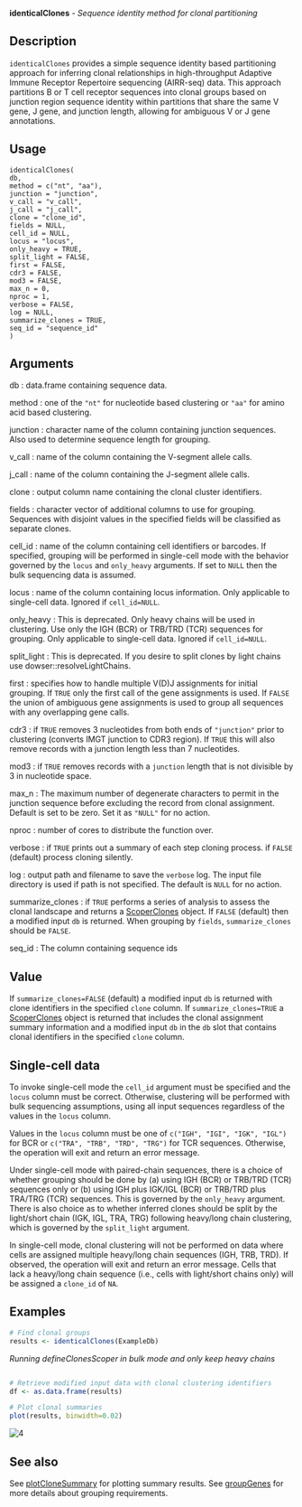 **identicalClones** - *Sequence identity method for clonal partitioning*

Description
--------------------

`identicalClones` provides a simple sequence identity based partitioning 
approach for inferring clonal relationships in high-throughput Adaptive Immune Receptor 
Repertoire sequencing (AIRR-seq) data. This approach partitions B or T cell receptor 
sequences into clonal groups based on junction region sequence identity within 
partitions that share the same V gene, J gene, and junction length, allowing for 
ambiguous V or J gene annotations.


Usage
--------------------
```
identicalClones(
db,
method = c("nt", "aa"),
junction = "junction",
v_call = "v_call",
j_call = "j_call",
clone = "clone_id",
fields = NULL,
cell_id = NULL,
locus = "locus",
only_heavy = TRUE,
split_light = FALSE,
first = FALSE,
cdr3 = FALSE,
mod3 = FALSE,
max_n = 0,
nproc = 1,
verbose = FALSE,
log = NULL,
summarize_clones = TRUE,
seq_id = "sequence_id"
)
```

Arguments
-------------------

db
:   data.frame containing sequence data.

method
:   one of the `"nt"` for nucleotide based clustering or 
`"aa"` for amino acid based clustering.

junction
:   character name of the column containing junction sequences.
Also used to determine sequence length for grouping.

v_call
:   name of the column containing the V-segment allele calls.

j_call
:   name of the column containing the J-segment allele calls.

clone
:   output column name containing the clonal cluster identifiers.

fields
:   character vector of additional columns to use for grouping. 
Sequences with disjoint values in the specified fields will be classified 
as separate clones.

cell_id
:   name of the column containing cell identifiers or barcodes. 
If specified, grouping will be performed in single-cell mode
with the behavior governed by the `locus` and 
`only_heavy` arguments. If set to `NULL` then the 
bulk sequencing data is assumed.

locus
:   name of the column containing locus information. 
Only applicable to single-cell data.
Ignored if `cell_id=NULL`.

only_heavy
:   This is deprecated. Only heavy chains will be used in clustering.
Use only the IGH (BCR) or TRB/TRD (TCR) sequences 
for grouping. Only applicable to single-cell data.
Ignored if `cell_id=NULL`.

split_light
:   This is deprecated. If you desire to split clones by light chains 
use dowser::resolveLightChains.

first
:   specifies how to handle multiple V(D)J assignments for initial grouping. 
If `TRUE` only the first call of the gene assignments is used. 
If `FALSE` the union of ambiguous gene assignments is used to 
group all sequences with any overlapping gene calls.

cdr3
:   if `TRUE` removes 3 nucleotides from both ends of `"junction"` 
prior to clustering (converts IMGT junction to CDR3 region). 
If `TRUE` this will also remove records with a junction length 
less than 7 nucleotides.

mod3
:   if `TRUE` removes records with a `junction` length that is not divisible by 
3 in nucleotide space.

max_n
:   The maximum number of degenerate characters to permit in the junction sequence before excluding the 
record from clonal assignment. Default is set to be zero. Set it as `"NULL"` for no 
action.

nproc
:   number of cores to distribute the function over.

verbose
:   if `TRUE` prints out a summary of each step cloning process.
if `FALSE` (default) process cloning silently.

log
:   output path and filename to save the `verbose` log. 
The input file directory is used if path is not specified.
The default is `NULL` for no action.

summarize_clones
:   if `TRUE` performs a series of analysis to assess the clonal landscape
and returns a [ScoperClones](ScoperClones-class.md) object. If `FALSE` (default) then
a modified input `db` is returned. When grouping by `fields`, 
`summarize_clones` should be `FALSE`.

seq_id
:   The column containing sequence ids




Value
-------------------

If `summarize_clones=FALSE` (default) a modified input `db` is returned with clone identifiers in the specified `clone` column.
If `summarize_clones=TRUE` a [ScoperClones](ScoperClones-class.md) object is returned that includes the clonal assignment summary information and a modified input `db` in the `db` slot that contains clonal identifiers in the specified `clone` column.


Single-cell data
-------------------


To invoke single-cell mode the `cell_id` argument must be specified and the `locus` 
column must be correct. Otherwise, clustering will be performed with bulk sequencing assumptions, 
using all input sequences regardless of the values in the `locus` column.

Values in the `locus` column must be one of `c("IGH", "IGI", "IGK", "IGL")` for BCR 
or `c("TRA", "TRB", "TRD", "TRG")` for TCR sequences. Otherwise, the operation will exit and 
return an error message.

Under single-cell mode with paired-chain sequences, there is a choice of whether 
grouping should be done by (a) using IGH (BCR) or TRB/TRD (TCR) sequences only or
(b) using IGH plus IGK/IGL (BCR) or TRB/TRD plus TRA/TRG (TCR) sequences. 
This is governed by the `only_heavy` argument. There is also choice as to whether 
inferred clones should be split by the light/short chain (IGK, IGL, TRA, TRG) following 
heavy/long chain clustering, which is governed by the `split_light` argument.

In single-cell mode, clonal clustering will not be performed on data where cells are 
assigned multiple heavy/long chain sequences (IGH, TRB, TRD). If observed, the operation 
will exit and return an error message. Cells that lack a heavy/long chain sequence (i.e., cells with 
light/short chains only) will be assigned a `clone_id` of `NA`.



Examples
-------------------

```R
# Find clonal groups
results <- identicalClones(ExampleDb)

```

*Running defineClonesScoper in bulk mode and only keep heavy chains*
```R

# Retrieve modified input data with clonal clustering identifiers
df <- as.data.frame(results)

# Plot clonal summaries
plot(results, binwidth=0.02)

```

![4](identicalClones-4.png)


See also
-------------------

See [plotCloneSummary](plotCloneSummary.md) for plotting summary results. See [groupGenes](http://www.rdocumentation.org/packages/alakazam/topics/groupGenes) for 
more details about grouping requirements.






